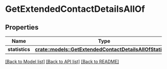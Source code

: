 # GetExtendedContactDetailsAllOf

## Properties

Name | Type | Description | Notes
------------ | ------------- | ------------- | -------------
**statistics** | [**crate::models::GetExtendedContactDetailsAllOfStatistics**](getExtendedContactDetails_allOf_statistics.md) |  | 

[[Back to Model list]](../README.md#documentation-for-models) [[Back to API list]](../README.md#documentation-for-api-endpoints) [[Back to README]](../README.md)


